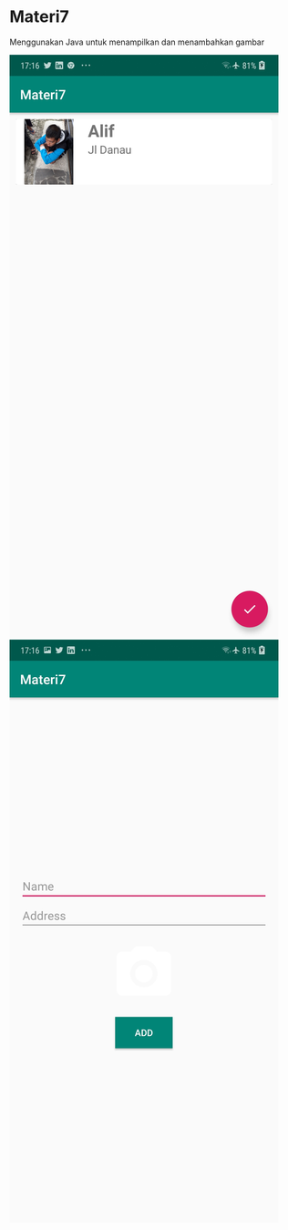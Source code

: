# Materi7
Menggunakan Java untuk menampilkan dan menambahkan gambar

![alt text](https://github.com/rakhasehat/Materi7/blob/master/Screenshot_20190414-171630_Materi7.jpg)
![alt text](https://github.com/rakhasehat/Materi7/blob/master/Screenshot_20190414-171632_Materi7.jpg)
